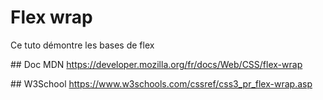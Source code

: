 # Flex wrap

Ce tuto démontre les bases de flex

## Doc MDN
https://developer.mozilla.org/fr/docs/Web/CSS/flex-wrap

## W3School
https://www.w3schools.com/cssref/css3_pr_flex-wrap.asp